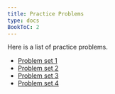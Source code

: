 ```yaml
---
title: Practice Problems
type: docs
BookToC: 2
---
```


Here is a list of practice problems.

  - [Problem set 1](problems1.pdf)
  - [Problem set 2](problems2.pdf)
  - [Problem set 3](problems3.pdf)
  - [Problem set 4](problems4.pdf)
